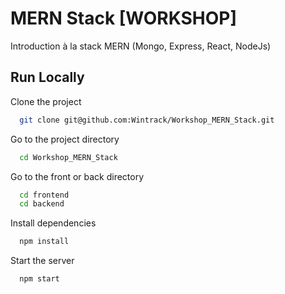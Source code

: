 
# MERN Stack [WORKSHOP]

Introduction à la stack MERN (Mongo, Express, React, NodeJs)




## Run Locally

Clone the project

```bash
  git clone git@github.com:Wintrack/Workshop_MERN_Stack.git
```

Go to the project directory

```bash
  cd Workshop_MERN_Stack
```

Go to the front or back directory

```bash
  cd frontend
  cd backend
```

Install dependencies

```bash
  npm install
```

Start the server

```bash
  npm start
```

